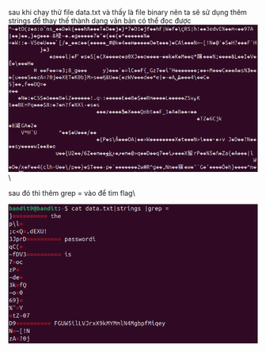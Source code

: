 sau khi chạy thử file data.txt và thấy là file binary nên ta sẽ sử dụng thêm strings để thay thế thành dạng văn bản có thể đọc được\
![alt text](image/10.1.png)\

sau đó thì thêm grep = vào để tìm flag\

![alt text](image/10.2.png)